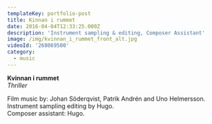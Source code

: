 ```yaml
---
templateKey: portfolio-post
title: Kinnan i rummet
date: 2016-04-04T12:33:25.000Z
description: 'Instrument sampling & editing, Composer Assistant'
image: /img/kvinnan_i_rummet_front_alt.jpg
videoId: '268069500'
category:
  - music
---
```

**Kvinnan i rummet** \
_Thriller_

Film music by: Johan Söderqvist, Patrik Andrén and Uno Helmersson.\
Instrument sampling editing by Hugo.\
Composer assistant: Hugo.
